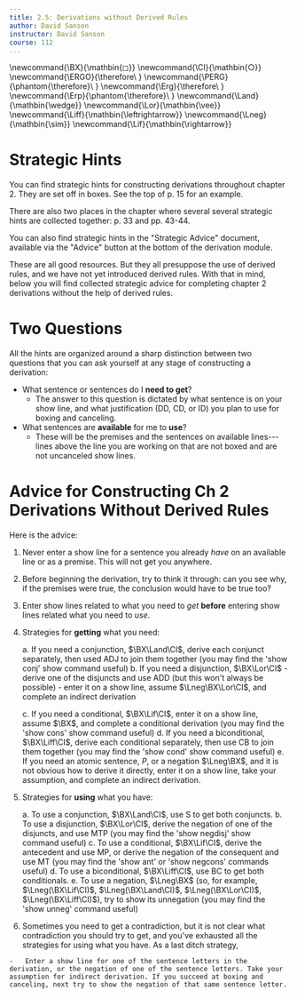 ```yaml
---
title: 2.5: Derivations without Derived Rules 
author: David Sanson
instructor: David Sanson
course: 112
...
```


\newcommand{\BX}{\mathbin{◻}}
\newcommand{\CI}{\mathbin{○}}
\newcommand{\ERGO}{\therefore\ }
\newcommand{\PERG}{\phantom{\therefore}\ }
\newcommand{\Erg}{\therefore\ }
\newcommand{\Erp}{\phantom{\therefore}\ }
\newcommand{\Land}{\mathbin{\wedge}}
\newcommand{\Lor}{\mathbin{\vee}}
\newcommand{\Liff}{\mathbin{\leftrightarrow}}
\newcommand{\Lneg}{\mathbin{\sim}}
\newcommand{\Lif}{\mathbin{\rightarrow}}

# Strategic Hints

You can find strategic hints for constructing derivations throughout chapter 2. They are set off in boxes. See the top of p. 15 for an example.

There are also two places in the chapter where several several strategic hints are collected together: p. 33 and pp. 43-44.

You can also find strategic hints in the "Strategic Advice" document, available via the "Advice" button at the bottom of the derivation module.

These are all good resources. But they all presuppose the use of derived rules, and we have not yet introduced derived rules. With that in mind, below you will find collected strategic advice for completing chapter 2 derivations without the help of derived rules.

# Two Questions

All the hints are organized around a sharp distinction between two questions that you can ask yourself at any stage of constructing a derivation:

-   What sentence or sentences do I **need to get**?
    -   The answer to this question is dictated by what sentence is on
        your show line, and what justification (DD, CD, or ID) you plan
        to use for boxing and canceling.
-   What sentences are **available** for me to **use**?
    -   These will be the premises and the sentences on available
        lines---lines above the line you are working on that are not
        boxed and are not uncanceled show lines.



# Advice for Constructing Ch 2 Derivations Without Derived Rules

Here is the advice:

1.  Never enter a show line for a sentence you already *have* on an
    available line or as a premise. This will not get you anywhere.

2.  Before beginning the derivation, try to think it through: can you
    see why, if the premises were true, the conclusion would have to be
    true too?

3.  Enter show lines related to what you need to *get* **before**
    entering show lines related what you need to *use*.

4.  Strategies for **getting** what you need:

    a.  If you need a conjunction, $\BX\Land\CI$, derive each conjunct
        separately, then used ADJ to join them together (you may find
        the 'show conj' show command useful)
    b.  If you need a disjunction, $\BX\Lor\CI$
        -   derive one of the disjuncts and use ADD (but this won't
            always be possible)
        -   enter it on a show line, assume $\Lneg\BX\Lor\CI$, and
            complete an indirect derivation

    c.  If you need a conditional, $\BX\Lif\CI$, enter it on a show
        line, assume $\BX$, and complete a conditional derivation (you
        may find the 'show cons' show command useful)
    d.  If you need a biconditional, $\BX\Liff\CI$, derive each
        conditional separately, then use CB to join them together (you
        may find the 'show cond' show command useful)
    e.  If you need an atomic sentence, $P$, or a negation $\Lneg\BX$,
        and it is not obvious how to derive it directly, enter it on a
        show line, take your assumption, and complete an indirect
        derivation.

5.  Strategies for **using** what you have:

    a.  To use a conjunction, $\BX\Land\CI$, use S to get both
        conjuncts.
    b.  To use a disjunction, $\BX\Lor\CI$, derive the negation of one
        of the disjuncts, and use MTP (you may find the 'show negdisj'
        show command useful)
    c.  To use a conditional, $\BX\Lif\CI$, derive the antecedent and
        use MP, or derive the negation of the consequent and use MT (you
        may find the 'show ant' or 'show negcons' commands useful)
    d.  To use a biconditional, $\BX\Liff\CI$, use BC to get both
        conditionals.
    e.  To use a negation, $\Lneg\BX$ (so, for example,
        $\Lneg(\BX\Lif\CI)$, $\Lneg(\BX\Land\CI)$, $\Lneg(\BX\Lor\CI)$,
        $\Lneg(\BX\Liff\CI)$), try to show its unnegation (you may find
        the 'show unneg' command useful)

6.   Sometimes you need to get a contradiction, but it is not clear what contradiction you should try to get, and you've exhausted all the strategies for using what you have. As a last ditch strategy,

    -   Enter a show line for one of the sentence letters in the derivation, or the negation of one of the sentence letters. Take your assumption for indirect derivation. If you succeed at boxing and canceling, next try to show the negation of that same sentence letter.


